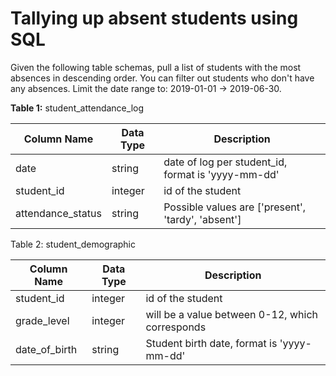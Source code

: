 # Tallying up absent students using SQL

Given the following table schemas, pull a list of students with the most absences in descending order. You can filter out students who don't have any absences. Limit the date range to: 2019-01-01 -> 2019-06-30.

**Table 1:** student_attendance_log

| Column Name | Data Type | Description |
|-------------|-----------|-------------|
| date | string | date of log per student_id, format is 'yyyy-mm-dd' |
| student_id | integer | id of the student |
| attendance_status | string | Possible values are ['present', 'tardy', 'absent'] |

Table 2: student_demographic

| Column Name | Data Type | Description |
|-------------|-----------|-------------|
| student_id | integer | id of the student |
| grade_level | integer | will be a value between 0-12, which corresponds |
| date_of_birth | string | Student birth date, format is 'yyyy-mm-dd' |
